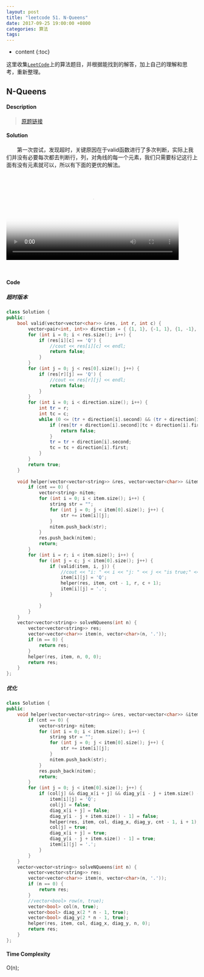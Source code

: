 ```yaml
---
layout: post
title: "leetcode 51. N-Queens"
date: 2017-09-25 19:00:00 +0800 
categories: 算法
tags: 
---
```

* content
{:toc}

这里收集[`LeetCode`](https://leetcode.com)上的算法题目，并根据能找到的解答，加上自己的理解和思考，重新整理。

<!-- more -->

## N-Queens

#### Description

>[原题链接](https://leetcode.com/problems/n-queens/description/)

#### Solution

&emsp;&emsp;第一次尝试，发现超时，关键原因在于valid函数进行了多次判断，实际上我们并没有必要每次都去判断行，列，对角线的每一个元素，我们只需要标记这行上面有没有元素就可以，所以有下面的更优的解法。

<div>
<video id='movie' width='90%' controls poster='http://ovwkcbdpf.bkt.clouddn.com/image/videopostert.png'>
    <source src='http://ovwkcbdpf.bkt.clouddn.com/image/leetcode51/2017-09-25-LeetCode-51-N-Queens.webm' type = 'video/webm'>
    Your browser does not support the video tag.
</video>
</div>
<script type='text/javascript'>document.getElementById('movie').style.height=document.getElementById('movie').scrollWidth*0.8+'px'</script>

&emsp;&emsp;

#### Code

##### 超时版本

```cpp
class Solution {
public:
    bool valid(vector<vector<char>> &res, int r, int c) {
        vector<pair<int, int>> direction = { {1, 1}, {-1, 1}, {1, -1}, {-1, -1} };  
        for (int i = 0; i < res.size(); i++) {
            if (res[i][c] == 'Q') {
                //cout << res[i][c] << endl;
                return false;
            }
        }
        for (int j = 0; j < res[0].size(); j++) {
            if (res[r][j] == 'Q') {
                //cout << res[r][j] << endl;
                return false;
            }
        }
        for (int i = 0; i < direction.size(); i++) {
            int tr = r;
            int tc = c;
            while (0 <= (tr + direction[i].second) && (tr + direction[i].second) < res.size() && 0 <= (tc + direction[i].first) && (tc + direction[i].first) < res.size()) {
                if (res[tr + direction[i].second][tc + direction[i].first] == 'Q') {
                    return false;
                }
                tr = tr + direction[i].second;
                tc = tc + direction[i].first;
            }
        }
        return true;
    }
    
    void helper(vector<vector<string>> &res, vector<vector<char>> &item, int cnt, int r, int c) {
        if (cnt == 0) {
            vector<string> nitem;
            for (int i = 0; i < item.size(); i++) {
                string str = "";
                for (int j = 0; j < item[0].size(); j++) {
                    str += item[i][j];
                }
                nitem.push_back(str);
            }
            res.push_back(nitem);
            return;
        }
        for (int i = r; i < item.size(); i++) {
            for (int j = c; j < item[0].size(); j++) {
                if (valid(item, i, j)) {
                    //cout << "i: " << i << "j: " << j << "is true;" << endl;
                    item[i][j] = 'Q';
                    helper(res, item, cnt - 1, r, c + 1);
                    item[i][j] = '.';
                }
                
            }
        }
    }
    vector<vector<string>> solveNQueens(int n) {
        vector<vector<string>> res;
        vector<vector<char>> item(n, vector<char>(n, '.'));
        if (n == 0) {
            return res;
        }
        helper(res, item, n, 0, 0);
        return res;
    }
};
```

##### 优化

```cpp
class Solution {
public:
    void helper(vector<vector<string>> &res, vector<vector<char>> &item, vector<bool> &col, vector<bool> &diag_x, vector<bool> &diag_y, int cnt, int i) {
        if (cnt == 0) {
            vector<string> nitem;
            for (int i = 0; i < item.size(); i++) {
                string str = "";
                for (int j = 0; j < item[0].size(); j++) {
                    str += item[i][j];
                }
                nitem.push_back(str);
            }
            res.push_back(nitem);
            return;
        }
        for (int j = 0; j < item[0].size(); j++) {
            if (col[j] && diag_x[i + j] && diag_y[i - j + item.size() - 1]) {
                item[i][j] = 'Q';
                col[j] = false;
                diag_x[i + j] = false;
                diag_y[i - j + item.size() - 1] = false;
                helper(res, item, col, diag_x, diag_y, cnt - 1, i + 1);
                col[j] = true;
                diag_x[i + j] = true;
                diag_y[i - j + item.size() - 1] = true;
                item[i][j] = '.';
            }
        }
    }
    vector<vector<string>> solveNQueens(int n) {
        vector<vector<string>> res;
        vector<vector<char>> item(n, vector<char>(n, '.'));
        if (n == 0) {
            return res;
        }
        //vector<bool> row(n, true);
        vector<bool> col(n, true);
        vector<bool> diag_x(2 * n - 1, true);
        vector<bool> diag_y(2 * n - 1, true);
        helper(res, item, col, diag_x, diag_y, n, 0);
        return res;
    }
};
```
#### Time Complexity

O(n);